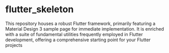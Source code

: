 # flutter_skeleton
This repository houses a robust Flutter framework, primarily featuring a Material Design 3 sample page for immediate implementation. It is enriched with a suite of fundamental utilities frequently employed in Flutter development, offering a comprehensive starting point for your Flutter projects
